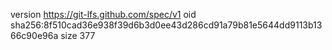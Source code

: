 version https://git-lfs.github.com/spec/v1
oid sha256:8f510cad36e938f39d6b3d0ee43d286cd91a79b81e5644dd9113b1366c90e96a
size 377
